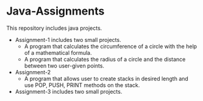 # Java-Assignments
  This repository includes java projects.
  * Assignment-1 includes two small projects.
    - A program that calculates the circumference of a circle with the help of a mathematical formula.
    - A program that calculates the radius of a circle and the distance between two user-given points.
  * Assignment-2
    - A program that allows user to create stacks in desired length and use POP, PUSH, PRINT methods on the stack.
  * Assignment-3 includes two small projects.
